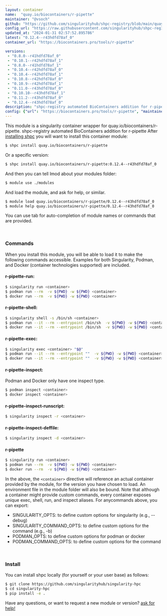 ```yaml
---
layout: container
name:  "quay.io/biocontainers/r-pipette"
maintainer: "@vsoch"
github: "https://github.com/singularityhub/shpc-registry/blob/main/quay.io/biocontainers/r-pipette/container.yaml"
config_url: "https://raw.githubusercontent.com/singularityhub/shpc-registry/main/quay.io/biocontainers/r-pipette/container.yaml"
updated_at: "2024-01-31 02:57:52.895786"
latest: "0.12.4--r43hdfd78af_0"
container_url: "https://biocontainers.pro/tools/r-pipette"

versions:
 - "0.8.0--r41hdfd78af_0"
 - "0.10.1--r42hdfd78af_1"
 - "0.8.0--r41hdfd78af_1"
 - "0.10.4--r42hdfd78af_0"
 - "0.10.4--r42hdfd78af_1"
 - "0.10.8--r42hdfd78af_0"
 - "0.10.9--r42hdfd78af_1"
 - "0.11.0--r43hdfd78af_0"
 - "0.10.10--r43hdfd78af_1"
 - "0.11.2--r43hdfd78af_0"
 - "0.12.4--r43hdfd78af_0"
description: "shpc-registry automated BioContainers addition for r-pipette"
config: {"url": "https://biocontainers.pro/tools/r-pipette", "maintainer": "@vsoch", "description": "shpc-registry automated BioContainers addition for r-pipette", "latest": {"0.12.4--r43hdfd78af_0": "sha256:830022fa403fdfc9e8714b0db36d6056080af32e25652d5b6d8e95b10e794086"}, "tags": {"0.8.0--r41hdfd78af_0": "sha256:5ac1750a3fdd6f03d7b8b54ab314e91e1c5b5a9c5324a21cecc549e83969f0f2", "0.10.1--r42hdfd78af_1": "sha256:6a9cf12053e3e28412e519dfee8562db04ea2fadf522354a4332b10a2c6ce596", "0.8.0--r41hdfd78af_1": "sha256:92ce019b66d0b33c0732e6aba0718709e208e8d61557d08a80a8df66477b44ea", "0.10.4--r42hdfd78af_0": "sha256:fd20f81411a4508200e45a6a8c6d4a740e7c3f92fd971bfbda87a4e0dce4cb3a", "0.10.4--r42hdfd78af_1": "sha256:bfdcce1af4957bef49305b576ac31e522850ef636dd962175b966c8ce1e36e55", "0.10.8--r42hdfd78af_0": "sha256:cad9b9559afbabb4088bbc13c0c625a2ef305eb92d9ea48a53cf44c43bc8deee", "0.10.9--r42hdfd78af_1": "sha256:03d247614ce3d141009342b16850f4eaf4b825053cbd5784c5b97cf57b3aa6cd", "0.11.0--r43hdfd78af_0": "sha256:2d7907271acd1db6a54169556ea3a3052f619ac6cbab93da2fad4876dff97973", "0.10.10--r43hdfd78af_1": "sha256:2b366bf2bc5cb5a7aa2e1466f81013afe9d6c05c08fad53b65b46753d7eb993c", "0.11.2--r43hdfd78af_0": "sha256:4b823ba2b243bd10e7485bbbd2ccce1642edf4ad650d2cab13b71e9cd5cf9c17", "0.12.4--r43hdfd78af_0": "sha256:830022fa403fdfc9e8714b0db36d6056080af32e25652d5b6d8e95b10e794086"}, "docker": "quay.io/biocontainers/r-pipette"}
---
```


This module is a singularity container wrapper for quay.io/biocontainers/r-pipette.
shpc-registry automated BioContainers addition for r-pipette
After [installing shpc](#install) you will want to install this container module:


```bash
$ shpc install quay.io/biocontainers/r-pipette
```

Or a specific version:

```bash
$ shpc install quay.io/biocontainers/r-pipette:0.12.4--r43hdfd78af_0
```

And then you can tell lmod about your modules folder:

```bash
$ module use ./modules
```

And load the module, and ask for help, or similar.

```bash
$ module load quay.io/biocontainers/r-pipette/0.12.4--r43hdfd78af_0
$ module help quay.io/biocontainers/r-pipette/0.12.4--r43hdfd78af_0
```

You can use tab for auto-completion of module names or commands that are provided.

<br>

### Commands

When you install this module, you will be able to load it to make the following commands accessible.
Examples for both Singularity, Podman, and Docker (container technologies supported) are included.

#### r-pipette-run:

```bash
$ singularity run <container>
$ podman run --rm  -v ${PWD} -w ${PWD} <container>
$ docker run --rm  -v ${PWD} -w ${PWD} <container>
```

#### r-pipette-shell:

```bash
$ singularity shell -s /bin/sh <container>
$ podman run --it --rm --entrypoint /bin/sh  -v ${PWD} -w ${PWD} <container>
$ docker run --it --rm --entrypoint /bin/sh  -v ${PWD} -w ${PWD} <container>
```

#### r-pipette-exec:

```bash
$ singularity exec <container> "$@"
$ podman run --it --rm --entrypoint ""  -v ${PWD} -w ${PWD} <container> "$@"
$ docker run --it --rm --entrypoint ""  -v ${PWD} -w ${PWD} <container> "$@"
```

#### r-pipette-inspect:

Podman and Docker only have one inspect type.

```bash
$ podman inspect <container>
$ docker inspect <container>
```

#### r-pipette-inspect-runscript:

```bash
$ singularity inspect -r <container>
```

#### r-pipette-inspect-deffile:

```bash
$ singularity inspect -d <container>
```



#### r-pipette

```bash
$ singularity run <container>
$ podman run --rm  -v ${PWD} -w ${PWD} <container>
$ docker run --rm  -v ${PWD} -w ${PWD} <container>
```


In the above, the `<container>` directive will reference an actual container provided
by the module, for the version you have chosen to load. An environment file in the
module folder will also be bound. Note that although a container
might provide custom commands, every container exposes unique exec, shell, run, and
inspect aliases. For anycommands above, you can export:

 - SINGULARITY_OPTS: to define custom options for singularity (e.g., --debug)
 - SINGULARITY_COMMAND_OPTS: to define custom options for the command (e.g., -b)
 - PODMAN_OPTS: to define custom options for podman or docker
 - PODMAN_COMMAND_OPTS: to define custom options for the command

<br>

### Install

You can install shpc locally (for yourself or your user base) as follows:

```bash
$ git clone https://github.com/singularityhub/singularity-hpc
$ cd singularity-hpc
$ pip install -e .
```

Have any questions, or want to request a new module or version? [ask for help!](https://github.com/singularityhub/singularity-hpc/issues)